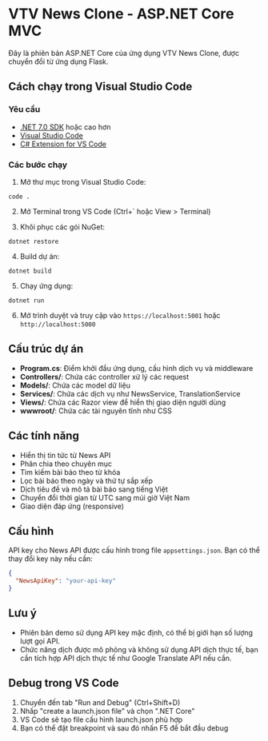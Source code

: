 # VTV News Clone - ASP.NET Core MVC

Đây là phiên bản ASP.NET Core của ứng dụng VTV News Clone, được chuyển đổi từ ứng dụng Flask.

## Cách chạy trong Visual Studio Code

### Yêu cầu

- [.NET 7.0 SDK](https://dotnet.microsoft.com/download/dotnet/7.0) hoặc cao hơn
- [Visual Studio Code](https://code.visualstudio.com/)
- [C# Extension for VS Code](https://marketplace.visualstudio.com/items?itemName=ms-dotnettools.csharp)

### Các bước chạy

1. Mở thư mục trong Visual Studio Code:
```
code .
```

2. Mở Terminal trong VS Code (Ctrl+` hoặc View > Terminal)

3. Khôi phục các gói NuGet:
```
dotnet restore
```

4. Build dự án:
```
dotnet build
```

5. Chạy ứng dụng:
```
dotnet run
```

6. Mở trình duyệt và truy cập vào `https://localhost:5001` hoặc `http://localhost:5000`

## Cấu trúc dự án

- **Program.cs**: Điểm khởi đầu ứng dụng, cấu hình dịch vụ và middleware
- **Controllers/**: Chứa các controller xử lý các request
- **Models/**: Chứa các model dữ liệu
- **Services/**: Chứa các dịch vụ như NewsService, TranslationService
- **Views/**: Chứa các Razor view để hiển thị giao diện người dùng
- **wwwroot/**: Chứa các tài nguyên tĩnh như CSS

## Các tính năng

- Hiển thị tin tức từ News API
- Phân chia theo chuyên mục
- Tìm kiếm bài báo theo từ khóa
- Lọc bài báo theo ngày và thứ tự sắp xếp
- Dịch tiêu đề và mô tả bài báo sang tiếng Việt
- Chuyển đổi thời gian từ UTC sang múi giờ Việt Nam
- Giao diện đáp ứng (responsive)

## Cấu hình

API key cho News API được cấu hình trong file `appsettings.json`. Bạn có thể thay đổi key này nếu cần:

```json
{
  "NewsApiKey": "your-api-key"
}
```

## Lưu ý

- Phiên bản demo sử dụng API key mặc định, có thể bị giới hạn số lượng lượt gọi API.
- Chức năng dịch được mô phỏng và không sử dụng API dịch thực tế, bạn cần tích hợp API dịch thực tế như Google Translate API nếu cần.

## Debug trong VS Code

1. Chuyển đến tab "Run and Debug" (Ctrl+Shift+D)
2. Nhấp "create a launch.json file" và chọn ".NET Core"
3. VS Code sẽ tạo file cấu hình launch.json phù hợp
4. Bạn có thể đặt breakpoint và sau đó nhấn F5 để bắt đầu debug

